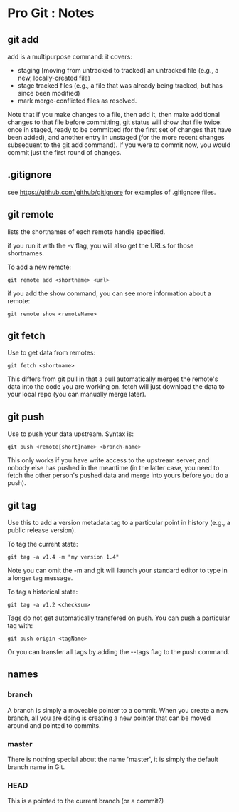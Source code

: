 Pro Git : Notes
===============

git add
-------

add is a multipurpose command: it covers:

- staging [moving from untracked to tracked] an untracked file (e.g., a new, locally-created file)
- stage tracked files (e.g., a file that was already being tracked, but has since been modified)
- mark merge-conflicted files as resolved.

Note that if you make changes to a file, then add it, then make additional changes to that file before committing, git status will show that file twice: once in staged, ready to be committed (for the first set of changes that have been added), and another entry in unstaged (for the more recent changes subsequent to the git add command). If you were to commit now, you would commit just the first round of changes.



.gitignore
----------

see https://github.com/github/gitignore for examples of .gitignore files.


git remote
----------

lists the shortnames of each remote handle specified.

if you run it with the -v flag, you will also get the URLs for those shortnames.

To add a new remote:

```
git remote add <shortname> <url>
```

if you add the show command, you can see more information about a remote:

```
git remote show <remoteName>
```


git fetch
---------

Use to get data from remotes:

```
git fetch <shortname>
```

This differs from git pull in that a pull automatically merges the remote's data into the code you are working on. fetch will just download the data to your local repo (you can manually merge later).

git push
--------

Use to push your data upstream. Syntax is:

```
git push <remote[short]name> <branch-name>
```

This only works if you have write access to the upstream server, and nobody else has pushed in the meantime (in the latter case, you need to fetch the other person's pushed data and merge into yours before you do a push).


git tag
-------

Use this to add a version metadata tag to a particular point in history (e.g., a public release version).

To tag the current state:

```
git tag -a v1.4 -m "my version 1.4"
```

Note you can omit the -m and git will launch your standard editor to type in a longer tag message.


To tag a historical state:

```
git tag -a v1.2 <checksum>
```

Tags do not get automatically transfered on push. You can push a particular tag with:

```
git push origin <tagName>
```

Or you can transfer all tags by adding the --tags flag to the push command.


names
-----

### branch ###

A branch is simply a moveable pointer to a commit. When you create a new branch, all you are doing is creating a new pointer that can be moved around and pointed to commits.


### master ###

There is nothing special about the name 'master', it is simply the default branch name in Git.

### HEAD ###

This is a pointed to the current branch (or a commit?)
